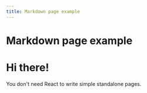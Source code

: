 ```yaml
---
title: Markdown page example
---
```


# Markdown page example

# Hi there!

You don't need React to write simple standalone pages.
